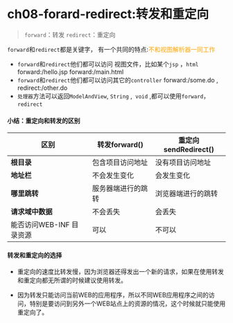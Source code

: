 # ch08-forard-redirect:转发和重定向

> `forward`：转发
> `redirect`：重定向

`forward`和`redirect`都是关键字， 有一个共同的特点:<font color='orange'>不和视图解析器一同工作</font>

- `forward`和`redirect`他们都可以访问 视图文件，比如某个`jsp` ，`html`
    forward:/hello.jsp  forward:/main.html
- `forward`和`redirect`他们都可以访问其它的`controller`
     forward:/some.do , redirect:/other.do
- `处理器`方法可以返回`ModelAndView`, `String` ,` void` ,都可以使用`forward`，`redirect`



#### 小结：重定向和转发的区别

| **区别**                 | **转发forward()**  | **重定向sendRedirect()** |
| ------------------------ | ------------------ | ------------------------ |
| **根目录**               | 包含项目访问地址   | 没有项目访问地址         |
| **地址栏**               | 不会发生变化       | 会发生变化               |
| **哪里跳转**             | 服务器端进行的跳转 | 浏览器端进行的跳转       |
| **请求域中数据**         | 不会丢失           | 会丢失                   |
| 能否访问WEB-INF 目录资源 | 可以               | 不可以                   |



#### 转发和重定向的选择

- 重定向的速度比转发慢，因为浏览器还得发出一个新的请求，如果在使用转发和重定向都无所谓的时候建议使用转发。

- 因为转发只能访问当前WEB的应用程序，所以不同WEB应用程序之间的访问，特别是要访问到另外一个WEB站点上的资源的情况，这个时候就只能使用重定向了。

